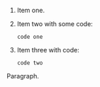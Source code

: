 1. Item one.
2. Item two with some code:

   ```
   code one
   ```

3. Item three with code:

   ```
   code two
   ```

Paragraph.